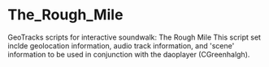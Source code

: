 # The_Rough_Mile
GeoTracks scripts for interactive soundwalk: The Rough Mile
This script set inclde geolocation information, audio track information, and 'scene' information to be used in conjunction with the daoplayer (CGreenhalgh).
